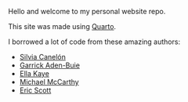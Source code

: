 Hello and welcome to my personal website repo.

This site was made using [Quarto](https://quarto.org/).

I borrowed a lot of code from these amazing authors:

- [Silvia Canelón](https://github.com/spcanelon/silvia)
- [Garrick Aden-Buie](https://github.com/gadenbuie/garrickadenbuie-com)
- [Ella Kaye](https://github.com/EllaKaye/ellakaye.co.uk)
- [Michael McCarthy](https://github.com/mccarthy-m-g/tidytales)
- [Eric Scott](https://github.com/Aariq/website-quarto)